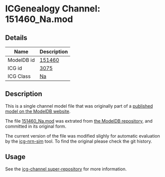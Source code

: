 # ICGenealogy Channel: 151460\_Na.mod

## Details

Name | Description
---- | -----------
ModelDB id | [151460](http://senselab.med.yale.edu/ModelDB/ShowModel.cshtml?model=151460)
ICG id | [3075](http://icg.neurotheory.ox.ac.uk/channels/2/3075)
ICG Class | [Na](http://icg.neurotheory.ox.ac.uk/channels/2)

## Description

This is a single channel model file that was originally part of a [published model on the ModelDB website](http://senselab.med.yale.edu/ModelDB/ShowModel.cshtml?model=151460).


The file [151460\_Na.mod](151460_Na.mod) was extrated from [the ModelDB repository](http://senselab.med.yale.edu/ModelDB/ShowModel.cshtml?model=151460), and committed in its original form.

The current version of the file was modified slighly for automatic evaluation by the [icg-nrn-sim](https://github.com/icgenealogy/icg-nrn-sim) tool. To find the original please check the git history.


## Usage

See the [icg-channel super-repository](https://github.com/icgenealogy/icg-channels) for more information.